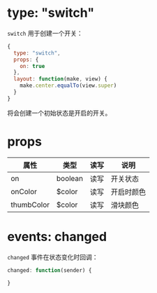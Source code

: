 # type: "switch"

`switch` 用于创建一个开关：

```js
{
  type: "switch",
  props: {
    on: true
  },
  layout: function(make, view) {
    make.center.equalTo(view.super)
  }
}
```

将会创建一个初始状态是开启的开关。

# props

属性 | 类型 | 读写 | 说明
---|---|---|---
on | boolean | 读写 | 开关状态
onColor | $color | 读写 | 开启时颜色
thumbColor | $color | 读写 | 滑块颜色

# events: changed

`changed` 事件在状态变化时回调：

```js
changed: function(sender) {
  
}
```
